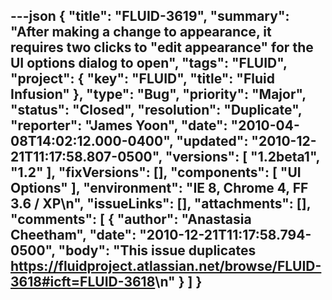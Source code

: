 ---json
{
  "title": "FLUID-3619",
  "summary": "After making a change to appearance, it requires two clicks to \"edit appearance\" for the UI options dialog to open",
  "tags": "FLUID",
  "project": {
    "key": "FLUID",
    "title": "Fluid Infusion"
  },
  "type": "Bug",
  "priority": "Major",
  "status": "Closed",
  "resolution": "Duplicate",
  "reporter": "James Yoon",
  "date": "2010-04-08T14:02:12.000-0400",
  "updated": "2010-12-21T11:17:58.807-0500",
  "versions": [
    "1.2beta1",
    "1.2"
  ],
  "fixVersions": [],
  "components": [
    "UI Options"
  ],
  "environment": "IE 8, Chrome 4, FF 3.6 / XP\n",
  "issueLinks": [],
  "attachments": [],
  "comments": [
    {
      "author": "Anastasia Cheetham",
      "date": "2010-12-21T11:17:58.794-0500",
      "body": "This issue duplicates <https://fluidproject.atlassian.net/browse/FLUID-3618#icft=FLUID-3618>\n"
    }
  ]
}
---

        